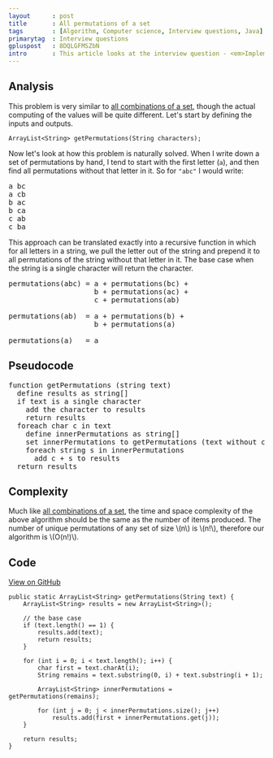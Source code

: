 ```yaml
---
layout      : post
title       : All permutations of a set
tags        : [Algorithm, Computer science, Interview questions, Java]
primarytag  : Interview questions
gpluspost   : 8DQLGFMSZbN
intro       : This article looks at the interview question - <em>Implement a function that gets all possible <em>permutations</em> (or orderings) of the characters in a string. For example for the input string <code>"abc"</code>, the output will be <code>"abc"</code>, <code>"acb"</code>, <code>"bac"</code>, <code>"bca"</code>, <code>"cab"</code> and <code>"cba"</code>.</em>
---
```


## Analysis

This problem is very similar to [all combinations of a set][1], though the actual computing of the values will be quite different. Let's start by defining the inputs and outputs.

<!--prettify lang=java-->
    ArrayList<String> getPermutations(String characters);

Now let's look at how this problem is naturally solved. When I write down a set of permutations by hand, I tend to start with the first letter (`a`), and then find all permutations without that letter in it. So for `"abc"` I would write:

<pre>
a bc
a cb
b ac
b ca
c ab
c ba
</pre>

This approach can be translated exactly into a recursive function in which for all letters in a string, we pull the letter out of the string and prepend it to all permutations of the string without that letter in it. The base case when the string is a single character will return the character.

<pre>
permutations(abc) = a + permutations(bc) +
                    b + permutations(ac) +
                    c + permutations(ab)

permutations(ab)  = a + permutations(b) +
                    b + permutations(a)

permutations(a)   = a
</pre>



## Pseudocode

<pre>
function getPermutations (string text)
  define results as string[]
  if text is a single character
    add the character to results
    return results
  foreach char c in text
    define innerPermutations as string[]
    set innerPermutations to getPermutations (text without c)
    foreach string s in innerPermutations
      add c + s to results
  return results
</pre>



## Complexity

Much like [all combinations of a set][1], the time and space complexity of the above algorithm should be the same as the number of items produced. The number of unique permutations of any set of size \\(n\\) is \\(n!\\), therefore our algorithm is \\(O(n!)\\).



## Code

[View on GitHub][2]

<!--prettify lang=java-->
    public static ArrayList<String> getPermutations(String text) {
        ArrayList<String> results = new ArrayList<String>();

        // the base case
        if (text.length() == 1) {
            results.add(text);
            return results;
        }

        for (int i = 0; i < text.length(); i++) {
            char first = text.charAt(i);
            String remains = text.substring(0, i) + text.substring(i + 1);

            ArrayList<String> innerPermutations = getPermutations(remains);

            for (int j = 0; j < innerPermutations.size(); j++)
                results.add(first + innerPermutations.get(j));
        }

        return results;
    }

[1]: {{site.baseurl}}/2013/06/algorithm-all-combinations-of-set.html
[2]: https://github.com/Tyriar/growing-with-the-web/tree/master/com/growingwiththeweb/algorithms/interviewQuestions/permutationsOfASet
